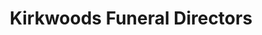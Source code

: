 ---
title: "Kirkwoods Funeral Directors"
url: /lisburn/kirkwoods-funeral-directors/
shop: funeral directors
---